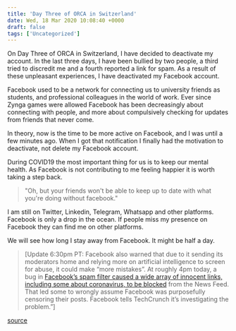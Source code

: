 ```yaml
---
title: 'Day Three of ORCA in Switzerland'
date: Wed, 18 Mar 2020 10:08:40 +0000
draft: false
tags: ['Uncategorized']
---
```


On Day Three of ORCA in Switzerland, I have decided to deactivate my account. In the last three days, I have been bullied by two people, a third tried to discredit me and a fourth reported a link for spam. As a result of these unpleasant experiences, I have deactivated my Facebook account.

Facebook used to be a network for connecting us to university friends as students, and professional colleagues in the world of work. Ever since Zynga games were allowed Facebook has been decreasingly about connecting with people, and more about compulsively checking for updates from friends that never come.

In theory, now is the time to be more active on Facebook, and I was until a few minutes ago. When I got that notification I finally had the motivation to deactivate, not delete my Facebook account.

During COVID19 the most important thing for us is to keep our mental health. As Facebook is not contributing to me feeling happier it is worth taking a step back.

> "Oh, but your friends won't be able to keep up to date with what you're doing without facebook."

I am still on Twitter, Linkedin, Telegram, Whatsapp and other platforms. Facebook is only a drop in the ocean. If people miss my presence on Facebook they can find me on other platforms.

We will see how long I stay away from Facebook. It might be half a day.

> \[Update 6:30pm PT: Facebook also warned that due to it sending its moderators home and relying more on artificial intelligence to screen for abuse, it could make “more mistakes”. At roughly 4pm today, a bug in [Facebook’s spam filter caused a wide array of innocent links, including some about coronavirus, to be blocked](https://techcrunch.com/2020/03/17/facebook-link-spam-filter-coronavirus/) from the News Feed. That led some to wrongly assume Facebook was purposefully censoring their posts. Facebook tells TechCrunch it’s investigating the problem.”\]

[source](https://techcrunch.com/2020/03/16/facebook-reddit-google-linkedin-microsoft-twitter-and-youtube-issue-joint-statement-on-misinformation/)